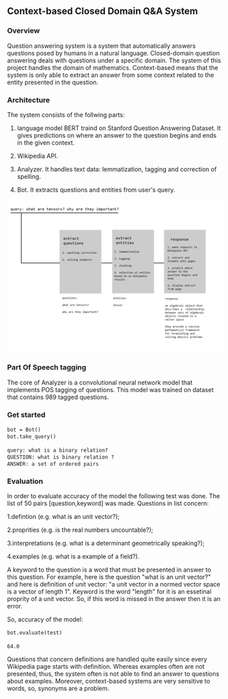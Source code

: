 ## Context-based Closed Domain Q&A System

### Overview

Question answering system is a system that automatically answers questions posed by humans in a natural language. Closed-domain question answering deals with questions under a specific domain. The system of this project handles the domain of mathematics. Context-based means that the system is only able to extract an answer from some context related to the entity presented in the question. 

### Architecture

The system consists of the follwing parts: 

1. language model BERT traind on Stanford Question Answering Dataset. It gives predictions on where an answer to the question
begins and ends in the given context.

2. Wikipedia API.

3. Analyzer. It handles text data: lemmatization, tagging and correction of spelling.

4. Bot. It extracts questions and entities from user's query. 

![diagram](https://github.com/constantin50/machine_learning/blob/master/qa_system/diagram.png)

### Part Of Speech tagging

The core of Analyzer is a convolutional neural network model that implements POS tagging of questions. This model was trained on dataset that contains 989 tagged questions.   


### Get started


```
bot = Bot()
bot.take_query()

query: what is a binary relation?
QUESTION: what is binary relation ?
ANSWER: a set of ordered pairs
```

### Evaluation 

In order to evaluate accuracy of the model the following test was done. The list of 50 pairs [question,keyword] 
was made. Questions in list concern:

1.defintion (e.g. what is an unit vector?);

2.proprities (e.g. is the real numbers uncountable?);

3.interpretations (e.g. what is a determinant geometrically speaking?);

4.examples (e.g. what is a example of a field?).

A keyword to the question is a word that must be presented in answer to this question. For example, here is the question 
"what is an unit vector?" and here is definition of unit vector: "a unit vector in a normed vector space is a vector of length 1".
Keyword is the word "length" for it is an essetinal proprity of a unit vector. So, if this word is missed in the answer then
it is an error. 

So, accuracy of the model:

```
bot.evaluate(test)

64.0
```

Questions that concern definitions are handled quite easily since every Wikipedia page starts with definition. Whereas examples
often are not presented, thus, the system often is not able to find an answer to questions about examples. Moreover, context-based
systems are very sensitive to words, so, synonyms are a problem.  



